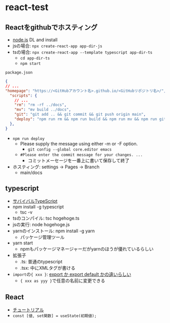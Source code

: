 # react-test

## Reactをgithubでホスティング
- [node.js](https://nodejs.org/en/) DL and install
- jsの場合: `npx create-react-app app-dir-js`
- tsの場合: `npx create-react-app --template typescript app-dir-ts`
	- `cd app-dir-ts`
	- `npm start`


`package.json`
```json
{
// ...
"homepage": "https://<GitHubアカウント名>.github.io/<GitHubリポジトリ名>/",
  "scripts": {
    // ...
    "rm": "rm -rf ../docs",
    "mv": "mv build ../docs",
    "git": "git add .. && git commit && git push origin main",
    "deploy": "npm run rm && npm run build && npm run mv && npm run git"
  },
}
```

- `npm run deploy`
	- Please supply the message using either -m or -F option.
		- `git config --global core.editor emacs`
	- `#Please enter the commit message for your changes. ...`
		- コミットメーセージを一番上に書いて保存して終了
- ホスティング: settings → Pages → Branch
	- main/docs


## typescript
- [サバイバルTypeScript](https://typescriptbook.jp/)
- npm install -g typescript
	- tsc -v
- tsのコンパイル: tsc hogehoge.ts
- jsの実行: node hogehoge.js
- yarnのインストール: npm install -g yarn
	- パッケージ管理ツール
- yarn start
	- npmもパッケージマネージャーだがyarnのほうが優れているらしい
- 拡張子
	- .ts: 普通のtypescript
	- .tsx: 中にXMLタグが書ける
- `import`の`{ xxx }`: [export か export default かの違いらしい](https://blog.bgbgbg.net/archives/4356)
	- `{ xxx as yyy }`で任意の名前に変更できる

## React
- [チュートリアル](https://ja.reactjs.org/tutorial/tutorial.html)
- `const [値, set関数] = useState(初期値);`
